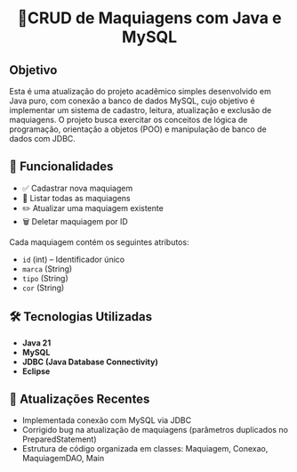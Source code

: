 <h1 align="center"> 💄CRUD de Maquiagens com Java e MySQL</h1>

## Objetivo
Esta é uma atualização do projeto acadêmico simples desenvolvido em Java puro, com conexão a banco de dados MySQL, cujo objetivo é implementar um sistema de cadastro, leitura, atualização e exclusão de maquiagens. O projeto busca exercitar os conceitos de lógica de programação, orientação a objetos (POO) e manipulação de banco de dados com JDBC.

## 🧠 Funcionalidades

- ✅ Cadastrar nova maquiagem
- 📄 Listar todas as maquiagens
- ✏️ Atualizar uma maquiagem existente
- 🗑️ Deletar maquiagem por ID

Cada maquiagem contém os seguintes atributos:

- `id` (int) – Identificador único
- `marca` (String)
- `tipo` (String)
- `cor` (String)

## 🛠️ Tecnologias Utilizadas

- **Java 21**
- **MySQL** 
- **JDBC (Java Database Connectivity)**
- **Eclipse** 

## 📌 Atualizações Recentes
- Implementada conexão com MySQL via JDBC
- Corrigido bug na atualização de maquiagens (parâmetros duplicados no PreparedStatement)
- Estrutura de código organizada em classes: Maquiagem, Conexao, MaquiagemDAO, Main

